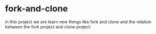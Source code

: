 # fork-and-clone

in this project we are learn new things like fork and clone and the relation between the fork project and  clone project

